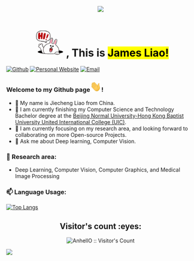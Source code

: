 <p align="center"><img src="https://i.imgur.com/A6bWGFl.gif"/></p>
<div>
  <h1 align="center"> 
    <strong>
      <img src="https://github.com/ffftuanxxx/ffftuanxxx/blob/main/hi.gif" width="90px">, This is <mark>James Liao!</mark>
    </strong>
  </h1>
</div>
 
[![Github](https://img.shields.io/badge/-Github-000?style=flat&logo=Github&logoColor=white)](https://github.com/ffftuanxxx)
[![Personal Website](https://img.shields.io/badge/Personal%20Website-8A2BE2)](https://elucidator.cn)
[![Email](https://img.shields.io/badge/Email-00FFFF)](mailto:1544521055@qq.com)
<!--[![Linkedin](https://img.shields.io/badge/-LinkedIn-blue?style=flat&logo=Linkedin&logoColor=white)](https://www.linkedin.com/in/froldanzafra/)-->
<!--<img src="https://i.imgur.com/dTYwdG1.gif" alt="Welcome!" width="300"/>-->
### Welcome to my Github page<img src="https://github.com/ABSphreak/ABSphreak/blob/master/gifs/Hi.gif" width="30px">!
- 👯 My name is Jiecheng Liao from China. 
- 🔭 I am currently finishing my Computer Science and Technology Bachelor degree at the [Beijing Normal University-Hong Kong Baptist University United International College (UIC)](https://www.uic.edu.cn/).
- 🌱 I am currently focusing on my research area, and looking forward to collaborating on more Open-source Projects.
- 💬 Ask me about Deep learning, Computer Vision.


### 🌱 Research area: 
- Deep Learning, Computer Vision, Computer Graphics, and Medical Image Processing
<!--### 📫 Repository Status & Language Usage:-->
### 📫 Language Usage:
<!--![James's GitHub stats](https://github-readme-stats.vercel.app/api?username=ffftuanxxx&show_icons=true&theme=radical&count_private=true)-->
[![Top Langs](https://github-readme-stats.vercel.app/api/top-langs/?username=ffftuanxxx&theme=radical&count_private=true&hide=javascript,scss&layout=compact)](https://github.com/ffftuanxxx/github-readme-stats)

<h2 align="center">Visitor's count :eyes:</h2>
<p align="center"><img src="https://profile-counter.glitch.me/{ffftuanxxx}/count.svg" alt="AnhellO :: Visitor's Count" /></p>

<img src="https://imgur.com/rilHVxA.png"/>
<!--<img alt="Jha-Vineet69's Github Stats" src="https://github-readme-stats.jha-vineet69.vercel.app/api?username=jha-vineet69&hide=stars&show_icons=true&hide_border=true&theme=buefy" width="500"/>--!>
<!--**ffftuanxxx/ffftuanxxx** is a ✨ _special_ ✨ repository because its `README.md` (this file) appears on your GitHub profile.
👋
Here are some ideas to get you started:-->

<!--- 🔭 I’m a normal CST student at [Beijing Normal University-Hong Kong Baptist University United International College (UIC)](https://www.uic.edu.cn/)-->
<!--- 🌱 I’m currently learning ...
- 👯 I’m looking to collaborate on ...
- 🤔 I’m looking for help with ...
- 💬 Ask me about ...
- 📫 How to reach me: ...
- 😄 Pronouns: ...
- ⚡ Fun fact: ...-->
